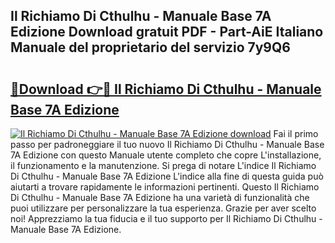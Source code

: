 ## Il Richiamo Di Cthulhu - Manuale Base 7A Edizione Download gratuit PDF - Part-AiE Italiano Manuale del proprietario del servizio 7y9Q6

# <h2><a href="http://dfg59d2.blite.top/?on=Il+Richiamo+Di+Cthulhu+-+Manuale+Base+7A+Edizione">🔗Download 👉🔴 Il Richiamo Di Cthulhu - Manuale Base 7A Edizione</a></h2>

[![Il Richiamo Di Cthulhu - Manuale Base 7A Edizione download](https://i.imgur.com/lujVjoI.png)](http://dfg59d2.blite.top/?on=Il+Richiamo+Di+Cthulhu+-+Manuale+Base+7A+Edizione)
Fai il primo passo per padroneggiare il tuo nuovo Il Richiamo Di Cthulhu - Manuale Base 7A Edizione con questo Manuale utente completo che copre L'installazione, il funzionamento e la manutenzione. Si prega di notare L'indice Il Richiamo Di Cthulhu - Manuale Base 7A Edizione L'indice alla fine di questa guida può aiutarti a trovare rapidamente le informazioni pertinenti. Questo Il Richiamo Di Cthulhu - Manuale Base 7A Edizione ha una varietà di funzionalità che puoi utilizzare per personalizzare la tua esperienza. Grazie per aver scelto noi! Apprezziamo la tua fiducia e il tuo supporto per Il Richiamo Di Cthulhu - Manuale Base 7A Edizione.
